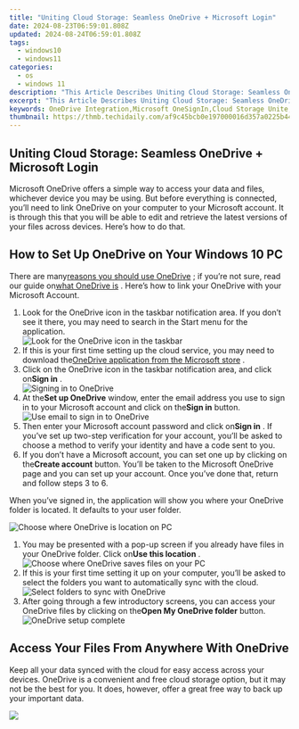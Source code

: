 ```yaml
---
title: "Uniting Cloud Storage: Seamless OneDrive + Microsoft Login"
date: 2024-08-23T06:59:01.808Z
updated: 2024-08-24T06:59:01.808Z
tags:
  - windows10
  - windows11
categories:
  - os
  - windows 11
description: "This Article Describes Uniting Cloud Storage: Seamless OneDrive + Microsoft Login"
excerpt: "This Article Describes Uniting Cloud Storage: Seamless OneDrive + Microsoft Login"
keywords: OneDrive Integration,Microsoft OneSignIn,Cloud Storage Unite,Synced Files Access,Single Account Use,Seamless Sync Tech,Microsoft Cloud Login
thumbnail: https://thmb.techidaily.com/af9c45bcb0e197000016d357a0225b4459ab82775eecec8c840974260c0eb2b8.jpg
---
```


## Uniting Cloud Storage: Seamless OneDrive + Microsoft Login

 Microsoft OneDrive offers a simple way to access your data and files, whichever device you may be using. But before everything is connected, you’ll need to link OneDrive on your computer to your Microsoft account. It is through this that you will be able to edit and retrieve the latest versions of your files across devices. Here’s how to do that.

## How to Set Up OneDrive on Your Windows 10 PC

 There are many[reasons you should use OneDrive](https://www.makeuseof.com/microsoft-onedrive-personal-benefits/) ; if you’re not sure, read our guide on[what OneDrive is](https://www.makeuseof.com/what-is-onedrive/) . Here’s how to link your OneDrive with your Microsoft Account.

1. Look for the OneDrive icon in the taskbar notification area. If you don’t see it there, you may need to search in the Start menu for the application.  
![Look for the OneDrive icon in the taskbar](https://static1.makeuseofimages.com/wordpress/wp-content/uploads/2023/03/01-onedrive-icon-taskbar.jpg)
2. If this is your first time setting up the cloud service, you may need to download the[OneDrive application from the Microsoft store](https://www.microsoft.com/en-us/microsoft-365/onedrive/download) .
3. Click on the OneDrive icon in the taskbar notification area, and click on**Sign in** .  
![Signing in to OneDrive](https://static1.makeuseofimages.com/wordpress/wp-content/uploads/2023/03/02-sign-in-onedrive.jpg)
4. At the**Set up OneDrive** window, enter the email address you use to sign in to your Microsoft account and click on the**Sign in** button.  
![Use email to sign in to OneDrive](https://static1.makeuseofimages.com/wordpress/wp-content/uploads/2023/03/03-onedrive-email.jpg)
5. Then enter your Microsoft account password and click on**Sign in** . If you’ve set up two-step verification for your account, you’ll be asked to choose a method to verify your identity and have a code sent to you.
6. If you don’t have a Microsoft account, you can set one up by clicking on the**Create account** button. You’ll be taken to the Microsoft OneDrive page and you can set up your account. Once you’ve done that, return and follow steps 3 to 6.

 When you’ve signed in, the application will show you where your OneDrive folder is located. It defaults to your user folder.

![Choose where OneDrive is location on PC](https://static1.makeuseofimages.com/wordpress/wp-content/uploads/2023/03/04-set-up-onedrive.jpg)

1. You may be presented with a pop-up screen if you already have files in your OneDrive folder. Click on**Use this location** .  
![Choose where OneDrive saves files on your PC](https://static1.makeuseofimages.com/wordpress/wp-content/uploads/2023/03/07-choose-onedrive-location.jpg)
2. If this is your first time setting it up on your computer, you’ll be asked to select the folders you want to automatically sync with the cloud.  
![Select folders to sync with OneDrive](https://static1.makeuseofimages.com/wordpress/wp-content/uploads/2023/03/04-choose-onedrive-folders.jpg)
3. After going through a few introductory screens, you can access your OneDrive files by clicking on the**Open My OneDrive folder** button.  
![OneDrive setup complete](https://static1.makeuseofimages.com/wordpress/wp-content/uploads/2023/03/05-onedrive-setup-complete.jpg)

## Access Your Files From Anywhere With OneDrive

 Keep all your data synced with the cloud for easy access across your devices. OneDrive is a convenient and free cloud storage option, but it may not be the best for you. It does, however, offer a great free way to back up your important data.


<ins class="adsbygoogle"
     style="display:block"
     data-ad-format="autorelaxed"
     data-ad-client="ca-pub-7571918770474297"
     data-ad-slot="1223367746"></ins>



<ins class="adsbygoogle"
     style="display:block"
     data-ad-client="ca-pub-7571918770474297"
     data-ad-slot="8358498916"
     data-ad-format="auto"
     data-full-width-responsive="true"></ins>



<!-- affiliate ads begin -->
<a href="https://secure.2checkout.com/order/checkout.php?PRODS=4940312&QTY=1&AFFILIATE=108875&CART=1"><img src="https://secure.avangate.com/images/merchant/333ac5d90817d69113471fbb6e531bee/sps-partnership-728x90eng.png" border="0"></a>
<!-- affiliate ads end -->